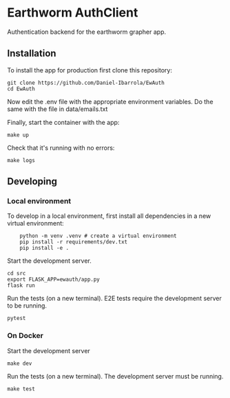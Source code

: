 # Earthworm AuthClient

Authentication backend for the earthworm grapher app.

## Installation

To install the app for production first clone this repository:

```shell
git clone https://github.com/Daniel-Ibarrola/EwAuth
cd EwAuth
```

Now edit the .env file with the appropriate environment variables. Do the
same with the file in data/emails.txt

Finally, start the container with the app:

```shell
make up
```

Check that it's running with no errors:

```shell
make logs
```

## Developing

### Local environment

To develop in a local environment, first install all dependencies in
a new virtual environment:

```shell
    python -m venv .venv # create a virtual environment
    pip install -r requirements/dev.txt
    pip install -e .
```

Start the development server.

```shell
cd src
export FLASK_APP=ewauth/app.py
flask run
```

Run the tests (on a new terminal). E2E tests require the development server to be running.

```shell
pytest
```

### On Docker

Start the development server

```shell
make dev
```

Run the tests (on a new terminal). The development server must be running.

```shell
make test
```

